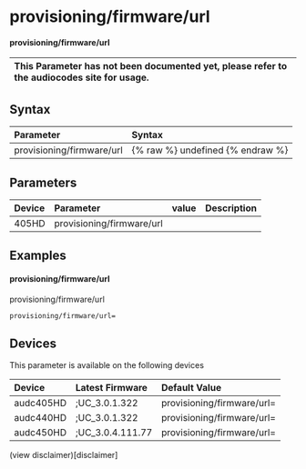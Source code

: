 ﻿---
description: provisioning/firmware/url
search: false
---

# provisioning/firmware/url

#### provisioning/firmware/url


| This Parameter has not been documented yet, please refer to the audiocodes site for usage.  |
| :--- |

## Syntax
| Parameter | Syntax |
| :--- | :--- |
|provisioning/firmware/url | {% raw %} undefined {% endraw %} |

## Parameters
|Device|Parameter|value|Description|
|:---|:---|:---|:---|
| 405HD | provisioning/firmware/url |  |  |

## Examples
#### provisioning/firmware/url

provisioning/firmware/url

```
provisioning/firmware/url=
```

## Devices
This parameter is available on the following devices

| Device | Latest Firmware | Default Value |
|:---|:---|:---|
| audc405HD | ;UC_3.0.1.322 | provisioning/firmware/url= 
| audc440HD | ;UC_3.0.1.322 | provisioning/firmware/url= 
| audc450HD | ;UC_3.0.4.111.77 | provisioning/firmware/url= 

(view disclaimer)[disclaimer]
